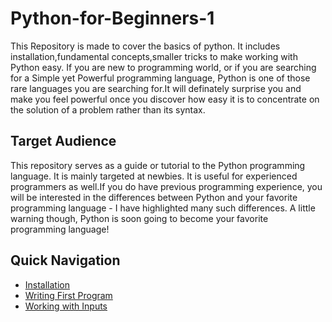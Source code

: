 # Python-for-Beginners-1
This Repository is made to cover the basics of python. It includes installation,fundamental concepts,smaller tricks to make working with Python easy.
If you are new to programming world, or if you are searching for a Simple yet Powerful programming language, Python is one of those rare languages you are searching for.It will definately surprise you and make you feel powerful once you discover how easy it is to concentrate on the solution of a problem rather than its syntax.
## Target Audience
This repository serves as a guide or tutorial to the Python programming language. It is mainly targeted at newbies. It is useful for experienced programmers as well.If you do have previous programming experience, you will be interested in the differences between Python and your favorite programming language - I have highlighted many such differences. A little warning though, Python is soon going to become your favorite programming language!
## Quick Navigation

* [Installation](https://github.com/satyakipal/Python-for-Beginners-1/blob/master/installation.md)
* [Writing First Program](https://github.com/satyakipal/Python-for-Beginners-1/blob/master/Writing_first_program.md) 
* [Working with Inputs](https://github.com/satyakipal/Python-for-Beginners-1/blob/master/Working%20with%20Inputs.md)
